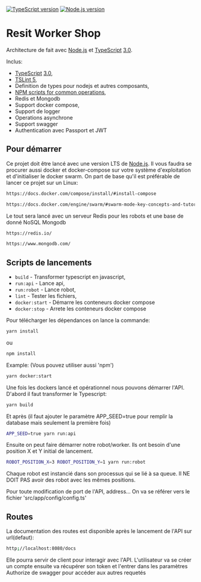 [![TypeScript version][ts-badge]][typescript-30]
[![Node.js version][nodejs-badge]][nodejs]
# Resit Worker Shop

Architecture de fait avec [Node.js][nodejs] et [TypeScript][typescript] [3.0][typescript-30].

Inclus:

+ [TypeScript][typescript] [3.0][typescript-30],
+ [TSLint 5][tslint],
+ Definition de types pour nodejs et autres composants,
+ [NPM scripts for common operations](#available-scripts),
+ Redis et Mongodb
+ Support docker compose,
+ Support de logger
+ Operations asynchrone
+ Support swagger
+ Authentication avec Passport et JWT


## Pour démarrer

Ce projet doit être lancé avec une version LTS de [Node.js][nodejs].
Il vous faudra se procurer aussi docker et docker-compose sur votre système d'exploitation et d'initialiser le docker swarm. On part de base qu'il est préférable de lancer ce projet sur un Linux:
```sh
https://docs.docker.com/compose/install/#install-compose

https://docs.docker.com/engine/swarm/#swarm-mode-key-concepts-and-tutorial
```
Le tout sera lancé avec un serveur Redis pour les robots et une base de donné NoSQL Mongodb
```sh
https://redis.io/

https://www.mongodb.com/
```
## Scripts de lancements

+ `build` - Transformer typescript en javascript,
+ `run:api` - Lance api,
+ `run:robot` - Lance robot,
+ `lint` - Tester les fichiers,
+ `docker:start` - Démarre les conteneurs docker compose
+ `docker:stop` - Arrete les conteneurs docker compose

Pour télécharger les dépendances on lance la commande:
```sh
yarn install
```
ou
```sh
npm install
```
Example: (Vous pouvez utiliser aussi 'npm')
```sh
yarn docker:start
```
Une fois les dockers lancé et opérationnel nous pouvons démarrer l'API. D'abord il faut transformer le Typescript:
```sh
yarn build
```
Et après (il faut ajouter le paramètre APP_SEED=true pour remplir la database mais seulement la première fois)
```sh
APP_SEED=true yarn run:api
```
Ensuite on peut faire démarrer notre robot/worker. Ils ont besoin d'une position X et Y initial de lancement.
```sh
ROBOT_POSITION_X=3 ROBOT_POSITION_Y=1 yarn run:robot
```
Chaque robot est instancié dans son processus qui se lié à sa queue. Il NE DOIT PAS avoir des robot avec les mêmes positions.

Pour toute modification de port de l'API, address... On va se référer vers le fichier 'src/app/config/config.ts'

## Routes

La documentation des routes est disponible après le lancement de l'API sur url(defaut):
```sh
http;//localhost:8080/docs
```

Elle pourra servir de client pour interagir avec l'API.
L'utilisateur va se créer un compte ensuite va récupérer son token et l'entrer dans les paramètres Authorize de swagger pour accéder aux autres requetés


[ts-badge]: https://img.shields.io/badge/TypeScript-3.0-blue.svg
[nodejs-badge]: https://img.shields.io/badge/Node.js->=%208.9-blue.svg
[nodejs]: https://nodejs.org/dist/latest-v8.x/docs/api/
[typescript]: https://www.typescriptlang.org/
[typescript-30]: https://www.typescriptlang.org/docs/handbook/release-notes/typescript-3-0.html
[tslint]: https://palantir.github.io/tslint/
[tslint-microsoft-contrib]: https://github.com/Microsoft/tslint-microsoft-contrib
